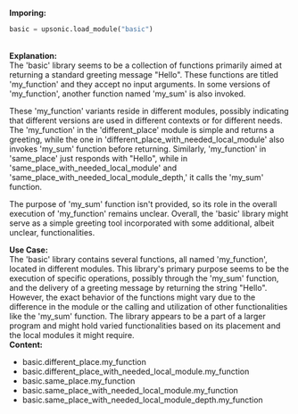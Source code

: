 <b class="custom_code_highlight_green">Imporing:</b><br>
```python
basic = upsonic.load_module("basic")
```
<br><b class="custom_code_highlight_green">Explanation:</b><br>The 'basic' library seems to be a collection of functions primarily aimed at returning a standard greeting message "Hello". These functions are titled 'my_function' and they accept no input arguments. In some versions of 'my_function', another function named 'my_sum' is also invoked. 

These 'my_function' variants reside in different modules, possibly indicating that different versions are used in different contexts or for different needs. The 'my_function' in the 'different_place' module is simple and returns a greeting, while the one in 'different_place_with_needed_local_module' also invokes 'my_sum' function before returning. Similarly, 'my_function' in 'same_place' just responds with "Hello", while in 'same_place_with_needed_local_module' and 'same_place_with_needed_local_module_depth,' it calls the 'my_sum' function.

The purpose of 'my_sum' function isn't provided, so its role in the overall execution of 'my_function' remains unclear. Overall, the 'basic' library might serve as a simple greeting tool incorporated with some additional, albeit unclear, functionalities.


<b class="custom_code_highlight_green">Use Case:</b><br>The 'basic' library contains several functions, all named 'my_function', located in different modules. This library's primary purpose seems to be the execution of specific operations, possibly through the 'my_sum' function, and the delivery of a greeting message by returning the string "Hello". However, the exact behavior of the functions might vary due to the difference in the module or the calling and utilization of other functionalities like the 'my_sum' function. The library appears to be a part of a larger program and might hold varied functionalities based on its placement and the local modules it might require.
<br><b class="custom_code_highlight_green">Content:</b><br>
  - basic.different_place.my_function
  - basic.different_place_with_needed_local_module.my_function
  - basic.same_place.my_function
  - basic.same_place_with_needed_local_module.my_function
  - basic.same_place_with_needed_local_module_depth.my_function
